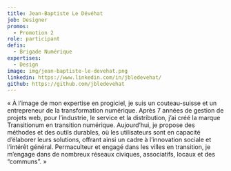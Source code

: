 ```yaml
---
title: Jean-Baptiste Le Dévéhat
job: Designer
promos:
  - Promotion 2
role: participant
defis:
  - Brigade Numérique
expertises:
  - Design
image: img/jean-baptiste-le-devehat.png
linkedin: https://www.linkedin.com/in/jbledevehat/
github: https://github.com/jbledevehat
---
```


« À l’image de mon expertise en progiciel, je suis un couteau-suisse et un entrepreneur de la transformation numérique. Après 7 années de gestion de projets web, pour l’industrie, le service et la distribution, j’ai créé la marque Transitionum en transition numérique. Aujourd’hui, je propose des méthodes et des outils durables, où les utilisateurs sont en capacité d’élaborer leurs solutions, offrant ainsi un cadre à l’innovation sociale et l’intérêt général. Permaculteur et engagé dans les villes en transition, je m’engage dans de nombreux réseaux civiques, associatifs, locaux et des “communs”. »
